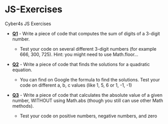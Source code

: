 # JS-Exercises

Cyber4s JS Exercises

- **[Q1](./q1.js)** - Write a piece of code that computes the sum of digits of a 3-digit number.

  - Test your code on several different 3-digit numbers (for example 666, 300, 725). Hint: you might need to use Math.floor...

- **[Q2](./q2.js)** - Write a piece of code that finds the solutions for a quadratic equation.

  - You can find on Google the formula to find the solutions. Test your code on different a, b, c values (like 1, 5, 6 or 1, -1, -1)

- **[Q3](./q3.js)** - Write a piece of code that calculates the absolute value of a given number, WITHOUT using Math.abs (though you still can use other Math methods).
  - Test your code on positive numbers, negative numbers, and zero
